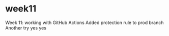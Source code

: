 # week11
Week 11: working with GitHub Actions
Added protection rule to prod branch
Another try yes yes
